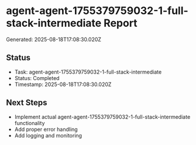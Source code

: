 # agent-agent-1755379759032-1-full-stack-intermediate Report

Generated: 2025-08-18T17:08:30.020Z

## Status
- Task: agent-agent-1755379759032-1-full-stack-intermediate
- Status: Completed
- Timestamp: 2025-08-18T17:08:30.020Z

## Next Steps
- Implement actual agent-agent-1755379759032-1-full-stack-intermediate functionality
- Add proper error handling
- Add logging and monitoring
